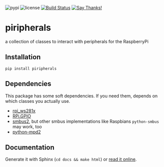 ![pypi](https://img.shields.io/pypi/v/piripherals.svg)
![license](https://img.shields.io/pypi/l/piripherals.svg)
[![Build Status](https://travis-ci.org/quantenschaum/piripherals.svg?branch=master)](https://travis-ci.org/quantenschaum/piripherals)
[![Say Thanks!](https://img.shields.io/badge/Say%20Thanks-!-1EAEDB.svg)](https://saythanks.io/to/quantenschaum)

# piripherals

a collection of classes to interact with peripherals for the RaspberryPi


## Installation

```
pip install piripherals
```

## Dependencies

This package has some soft dependencies. If you need them, depends on which
classes you actually use.

- [rpi_ws281x](https://pypi.python.org/pypi/rpi_ws281x)
- [RPi.GPIO](https://pypi.python.org/pypi/RPi.GPIO)
- [smbus2](https://pypi.python.org/pypi/smbus2), but other smbus implementations like Raspbians `python-smbus` may work, too
- [python-mpd2](https://pypi.python.org/pypi/python-mpd2)

## Documentation

Generate it with Sphinx (`cd docs && make html`) or [read it online](https://quantenschaum.github.io/piripherals/).
